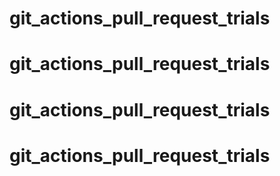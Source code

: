 # git_actions_pull_request_trials
# git_actions_pull_request_trials
# git_actions_pull_request_trials
# git_actions_pull_request_trials
